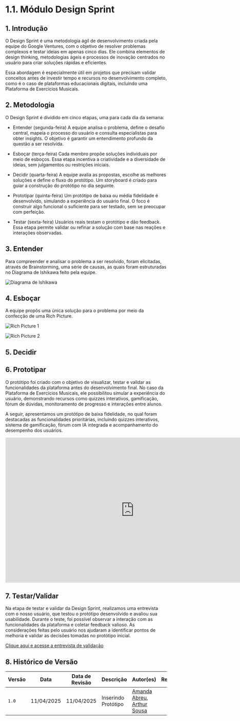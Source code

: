# 1.1. Módulo Design Sprint

## 1. Introdução

O Design Sprint é uma metodologia ágil de desenvolvimento criada pela equipe do Google Ventures, com o objetivo de resolver problemas complexos e testar ideias em apenas cinco dias. Ele combina elementos de design thinking, metodologias ágeis e processos de inovação centrados no usuário para criar soluções rápidas e eficientes.

Essa abordagem é especialmente útil em projetos que precisam validar conceitos antes de investir tempo e recursos no desenvolvimento completo, como é o caso de plataformas educacionais digitais, incluindo uma Plataforma de Exercícios Musicais.

## 2. Metodologia 

O Design Sprint é dividido em cinco etapas, uma para cada dia da semana:

- Entender (segunda-feira)
A equipe analisa o problema, define o desafio central, mapeia o processo do usuário e consulta especialistas para obter insights. O objetivo é garantir um entendimento profundo da questão a ser resolvida.

- Esboçar (terça-feira)
Cada membro propõe soluções individuais por meio de esboços. Essa etapa incentiva a criatividade e a diversidade de ideias, sem julgamentos ou restrições iniciais.

- Decidir (quarta-feira)
A equipe avalia as propostas, escolhe as melhores soluções e define o fluxo do protótipo. Um storyboard é criado para guiar a construção do protótipo no dia seguinte.

- Prototipar (quinta-feira)
Um protótipo de baixa ou média fidelidade é desenvolvido, simulando a experiência do usuário final. O foco é construir algo funcional o suficiente para ser testado, sem se preocupar com perfeição.

- Testar (sexta-feira)
Usuários reais testam o protótipo e dão feedback. Essa etapa permite validar ou refinar a solução com base nas reações e interações observadas.

## 3. Entender

Para compreender e analisar o problema a ser resolvido, foram elicitadas, através de Brainstorming, uma série de causas, as quais foram estruturadas no Diagrama de Ishikawa feito pela equipe.

![Diagrama de Ishikawa](../../img/diagramaIshikawa.png)

## 4. Esboçar

A equipe propôs uma única solução para o problema por meio da confecção de uma Rich Picture.

![Rich Picture 1](../../img/richPicture/richPicture1.jpeg)

![Rich Picture 2](../../img/richPicture/richPicture2.png)

## 5. Decidir 

## 6. Prototipar

O protótipo foi criado com o objetivo de visualizar, testar e validar as funcionalidades da plataforma antes do desenvolvimento final. No caso da Plataforma de Exercícios Musicais, ele possibilitou simular a experiência do usuário, demonstrando recursos como quizzes interativos, gamificação, fórum de dúvidas, monitoramento de progresso e interações entre alunos.

A seguir, apresentamos um protótipo de baixa fidelidade, no qual foram destacadas as funcionalidades prioritárias, incluindo quizzes interativos, sistema de gamificação, fórum com IA integrada e acompanhamento do desempenho dos usuários.

<iframe style="border: 1px solid rgba(0, 0, 0, 0.1);" width="800" height="450" src="https://embed.figma.com/design/5ZTvDC0fhLkgjMifFoSRm0/G5---Design-Sprint?node-id=1-294&embed-host=share" allowfullscreen></iframe>


## 7. Testar/Validar

Na etapa de testar e validar da Design Sprint, realizamos uma entrevista com o nosso usuário, que testou o protótipo desenvolvido e avaliou sua usabilidade. Durante o teste, foi possível observar a interação com as funcionalidades da plataforma e coletar feedback valioso. As considerações feitas pelo usuário nos ajudaram a identificar pontos de melhoria e validar as decisões tomadas no protótipo inicial.

<a href="https://youtu.be/D7oWL7QHfU0" target="_blank">Clique aqui e acesse a entrevista de validação</a>

## 8. Histórico de Versão

| Versão | Data         | Data de Revisão | Descrição             | Autor(es)                                                                 | Revisor(es) |
|--------|--------------|-----------------|------------------------|---------------------------------------------------------------------------|-------------|
| `1.0`  | 11/04/2025   | 11/04/2025      | Inserindo Protótipo| [Amanda Abreu](https://github.com/Amandaaaaabreu), [Arthur Sousa](https://github.com/arthurrsousa) |             |
